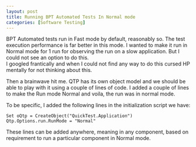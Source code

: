 ```yaml
---
layout: post
title: Running BPT Automated Tests In Normal mode
categories: [Software Testing]
---
```


BPT Automated tests run in Fast mode by default, reasonably so. The test execution performance is 
far better in this mode. I wanted to make it run in Normal mode for 1 run for observing the run 
on a slow application. But I could not see an option to do this.  
I googled frantically and when I could not find any way to do this cursed HP mentally for not
thinking about this.  

Then a brainwave hit me. QTP has its own object model and we should be able to play with it using 
a couple of lines of code. I added a couple of lines to make the Run mode Normal and voila,
the run was in normal mode.  

To be specific, I added the following lines in the initialization script we have:  

    Set oQtp = CreateObject("QuickTest.Application")
    Qtp.Options.run.RunMode = "Normal"  

These lines can be added anywhere, meaning in any component, based on requirement to run a 
particular component in Normal mode.